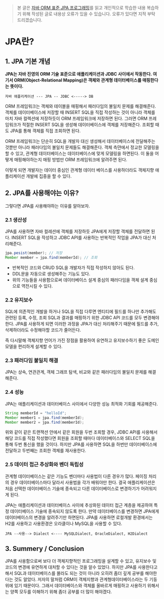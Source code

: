 > 본 글은 [자바 ORM 표준 JPA 프로그래밍](https://book.naver.com/bookdb/book_detail.nhn?bid=9252528)를 읽고 개인적으로
학습한 내용 복습하기 위해 작성된 글로 내용상 오류가 있을 수 있습니다. 오류가 있다면 지적 부탁 드리겠습니다.


# JPA란?

## 1. JPA 기본 개념

**JPA는 자바 진영의 ORM 기술 표준으로 애플리케이션과 JDBC 사이에서 작동한다.
여기서 ORM(Object-Relational Mapping)은 객체와 관계형 데이터베이스를
매핑한다는 뜻이다.**

```
자바 애플리케이션 --- JPA -- JDBC <-----> DB
```

ORM 프레임워크는 객체와 테이블을 매핑해서 패러다임의 불일치 문제를 해결해준다.
객체를 데이터베이스에 저장할 때 INSERT SQL을 직접 작성하는 것이 아니라 객체를
마치 자바 컬렉션에 저장하듯이 ORM 프레임워크에 저장하면 된다. 그러면 ORM 프레임워크가
적절한 INSERT SQL을 생성해 데이터베이스에 객체를 저장해준다. 조회할 때도 JPA를 통해
객체를 직접 조회하면 된다.

ORM 프레임워크는 단순히 SQL을 개발자 대신 생성해서 데이터베이스에 전달해주는 것뿐만
아니라 패러다임의 불일치 문제들도 해결해준다. 객체 측먄에서 정교한 모델링을 할 수 있고,
관계형 데이터베이스는 데이터베이스에 맞게 모델링을 하면된다. 이 둘을 어떻게 매핑해야하는지
매핑 방법만 ORM 프레임워크에 알려주면 된다.

이렇게 되면 개발자는 데이터 중심인 관계형 데이터 베이스를 사용하더라도 객체지향 애플리케이션
개발에 집중을 할 수 있다.

## 2. JPA를 사용해야는 이유?

그렇다면 JPA를 사용해야하는 이유를 알아보자.

### 2.1 생산성

JPA를 사용하면 자바 컬레션에 객체를 저장하듯 JPA에게 저장할 객체를 전달하면 된다. INSERT
SQL을 작성하고 JDBC API를 사용하는 반복적인 작업을 JPA가 대신 처리해준다.

```java
jpa.pesist(member); // 저장
Member member = jpa.find(memberId); // 조회
```

- 반복적인 코드와 CRUD SQL을 개발자가 직접 작성하지 않아도 된다.
- DDL문을 자동으로 생성해주는 기능도 있다.
- 위의 기능들을 사용함으로써 데이터베이스 설계 중심의 패러다임을 객체 설계 중심으로 역전시킬 수 있다.

### 2.2 유지보수

SQL에 의존적인 개발을 하거나 SQL을 직접 다루면 엔티티에 필드를 하나만 추가해도 관련된 등록, 수정, 조회
SQL과 결과를 매핑하기 위한 JDBC API 코드를 모두 변경해야한다. JPA를 사용하게 되면 이러한 과정을 JPA가
대신 처리해주기 때문에 필드를 추가, 삭제하더라도 수정해야할 코드가 줄어든다.

즉 다시말해 객체지향 언어가 가진 장점을 활용하여 유연하고 유지보수하기 좋은 도메인 모델을 편리하게 설계할
수 있다.

### 2.3 패러다임 불일치 해결

JPA는 상속, 연관관계, 객체 그래프 탐색, 비교와 같은 패러다임의 불일치 문제를 해결해준다.

### 2.4 성능

JPA는 애플리케이션과 데이터베이스 사이에서 다양한 성능 최적화 기회를 제공해준다.

```java
String memberId = "helloId";
Member member1 = jpa.find(memberId);
Member member2 = jpa.find(memberId);
```

위와 같이 같은 트랜잭션 안에서 같은 회원을 두번 조회할 경우, JDBC API를 사용해서 해당 코드를 직접 작성했다면
회원을 조회할 때마다 데이터베이스와 SELECT SQL을 통해 두번 통신을 했을 것이다. 하지만 JPA를 사용하면
SQL을 하번만 데이터베이스에 전달하고 두번째는 조회한 객체를 재사용한다.

### 2.5 데이터 접근 추상화와 벤더 독립성

관계형 데이터베이스는 같은 기능도 벤더마다 사용법이 다른 경우가 많다. 페이징 처리의 경우 데이터베이스마다
달라서 사용법을 각가 배워야만 한다. 결국 애플리케이션은 처음 선택한 데이터베이스 기술에 종속되고 다른 데이터베이스로
변경하기가 어려워지게 된다.

JPA는 애플리케이션과 데이터베이스 사이에 추상화된 데이터 접근 계층을 제공하여 특정 데이터베이스 기술에 종속되지
않도록 한다. 만약 데이터베이스를 변경하면 JPA에게 데이터베이스의 변경을 알려주기만 하면된다. JPA를 사용하면
로컬개발 환경에서는 H2를 사용하고 사용환경은 오라클이나 MySQL을 사용할 수 있다.

```
JPA --사용--> Dialect <---- MySQLDialect, OracleDialect, H2Dialect
```

## 3. Summery / Conclusion

JPA를 사용함으로써 보다 더 객체지향적인 프로그래밍을 설계할 수 있고, 유지보수 및 코드의 변경에 유연하게
대처할 수 있다는 것을 알수 있었다. 하지만 JPA를 사용한다고 해서 SQL과 데이터베이스를 몰라도 되는 것이 아니라
오히려 좀더 깊게 공부를 해야한다는 것도 알았다. 저자의 말처럼 ORM이 객체지향과 관계형데이터베이스라는 두
기둥 위에 있기 때문이다. 그래서 데이터베이스와 객체를 올바르게 매핑하고 사용하기 위해서는 양쪽 모두를 이해하기
위해 좀더 공부를 더 많이 해야겠다.
